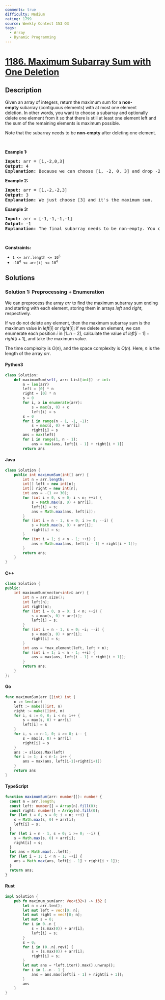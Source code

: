 ```yaml
---
comments: true
difficulty: Medium
rating: 1799
source: Weekly Contest 153 Q3
tags:
  - Array
  - Dynamic Programming
---
```


<!-- problem:start -->

# [1186. Maximum Subarray Sum with One Deletion](https://leetcode.com/problems/maximum-subarray-sum-with-one-deletion)

## Description

<!-- description:start -->

<p>Given an array of integers, return the maximum sum for a <strong>non-empty</strong>&nbsp;subarray (contiguous elements) with at most one element deletion.&nbsp;In other words, you want to choose a subarray and optionally delete one element from it so that there is still at least one element left and the&nbsp;sum of the remaining elements is maximum possible.</p>

<p>Note that the subarray needs to be <strong>non-empty</strong> after deleting one element.</p>

<p>&nbsp;</p>
<p><strong class="example">Example 1:</strong></p>

<pre>
<strong>Input:</strong> arr = [1,-2,0,3]
<strong>Output:</strong> 4
<strong>Explanation: </strong>Because we can choose [1, -2, 0, 3] and drop -2, thus the subarray [1, 0, 3] becomes the maximum value.</pre>

<p><strong class="example">Example 2:</strong></p>

<pre>
<strong>Input:</strong> arr = [1,-2,-2,3]
<strong>Output:</strong> 3
<strong>Explanation: </strong>We just choose [3] and it&#39;s the maximum sum.
</pre>

<p><strong class="example">Example 3:</strong></p>

<pre>
<strong>Input:</strong> arr = [-1,-1,-1,-1]
<strong>Output:</strong> -1
<strong>Explanation:</strong>&nbsp;The final subarray needs to be non-empty. You can&#39;t choose [-1] and delete -1 from it, then get an empty subarray to make the sum equals to 0.
</pre>

<p>&nbsp;</p>
<p><strong>Constraints:</strong></p>

<ul>
	<li><code>1 &lt;= arr.length &lt;= 10<sup>5</sup></code></li>
	<li><code>-10<sup>4</sup> &lt;= arr[i] &lt;= 10<sup>4</sup></code></li>
</ul>

<!-- description:end -->

## Solutions

<!-- solution:start -->

### Solution 1: Preprocessing + Enumeration

We can preprocess the array $\textit{arr}$ to find the maximum subarray sum ending and starting with each element, storing them in arrays $\textit{left}$ and $\textit{right}$, respectively.

If we do not delete any element, then the maximum subarray sum is the maximum value in $\textit{left}[i]$ or $\textit{right}[i]$; if we delete an element, we can enumerate each position $i$ in $[1..n-2]$, calculate the value of $\textit{left}[i-1] + \textit{right}[i+1]$, and take the maximum value.

The time complexity is $O(n)$, and the space complexity is $O(n)$. Here, $n$ is the length of the array $\textit{arr}$.

<!-- tabs:start -->

#### Python3

```python
class Solution:
    def maximumSum(self, arr: List[int]) -> int:
        n = len(arr)
        left = [0] * n
        right = [0] * n
        s = 0
        for i, x in enumerate(arr):
            s = max(s, 0) + x
            left[i] = s
        s = 0
        for i in range(n - 1, -1, -1):
            s = max(s, 0) + arr[i]
            right[i] = s
        ans = max(left)
        for i in range(1, n - 1):
            ans = max(ans, left[i - 1] + right[i + 1])
        return ans
```

#### Java

```java
class Solution {
    public int maximumSum(int[] arr) {
        int n = arr.length;
        int[] left = new int[n];
        int[] right = new int[n];
        int ans = -(1 << 30);
        for (int i = 0, s = 0; i < n; ++i) {
            s = Math.max(s, 0) + arr[i];
            left[i] = s;
            ans = Math.max(ans, left[i]);
        }
        for (int i = n - 1, s = 0; i >= 0; --i) {
            s = Math.max(s, 0) + arr[i];
            right[i] = s;
        }
        for (int i = 1; i < n - 1; ++i) {
            ans = Math.max(ans, left[i - 1] + right[i + 1]);
        }
        return ans;
    }
}
```

#### C++

```cpp
class Solution {
public:
    int maximumSum(vector<int>& arr) {
        int n = arr.size();
        int left[n];
        int right[n];
        for (int i = 0, s = 0; i < n; ++i) {
            s = max(s, 0) + arr[i];
            left[i] = s;
        }
        for (int i = n - 1, s = 0; ~i; --i) {
            s = max(s, 0) + arr[i];
            right[i] = s;
        }
        int ans = *max_element(left, left + n);
        for (int i = 1; i < n - 1; ++i) {
            ans = max(ans, left[i - 1] + right[i + 1]);
        }
        return ans;
    }
};
```

#### Go

```go
func maximumSum(arr []int) int {
	n := len(arr)
	left := make([]int, n)
	right := make([]int, n)
	for i, s := 0, 0; i < n; i++ {
		s = max(s, 0) + arr[i]
		left[i] = s
	}
	for i, s := n-1, 0; i >= 0; i-- {
		s = max(s, 0) + arr[i]
		right[i] = s
	}
	ans := slices.Max(left)
	for i := 1; i < n-1; i++ {
		ans = max(ans, left[i-1]+right[i+1])
	}
	return ans
}
```

#### TypeScript

```ts
function maximumSum(arr: number[]): number {
  const n = arr.length;
  const left: number[] = Array(n).fill(0);
  const right: number[] = Array(n).fill(0);
  for (let i = 0, s = 0; i < n; ++i) {
    s = Math.max(s, 0) + arr[i];
    left[i] = s;
  }
  for (let i = n - 1, s = 0; i >= 0; --i) {
    s = Math.max(s, 0) + arr[i];
    right[i] = s;
  }
  let ans = Math.max(...left);
  for (let i = 1; i < n - 1; ++i) {
    ans = Math.max(ans, left[i - 1] + right[i + 1]);
  }
  return ans;
}
```

#### Rust

```rust
impl Solution {
    pub fn maximum_sum(arr: Vec<i32>) -> i32 {
        let n = arr.len();
        let mut left = vec![0; n];
        let mut right = vec![0; n];
        let mut s = 0;
        for i in 0..n {
            s = (s.max(0)) + arr[i];
            left[i] = s;
        }
        s = 0;
        for i in (0..n).rev() {
            s = (s.max(0)) + arr[i];
            right[i] = s;
        }
        let mut ans = *left.iter().max().unwrap();
        for i in 1..n - 1 {
            ans = ans.max(left[i - 1] + right[i + 1]);
        }
        ans
    }
}
```

<!-- tabs:end -->

<!-- solution:end -->

<!-- problem:end -->
